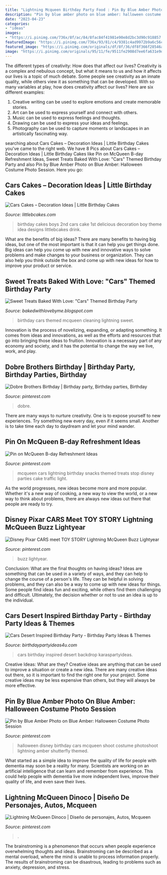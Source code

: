 ```yaml
---
title: "Lightning Mcqueen Birthday Party Food : Pin By Blue Amber Photo On Blue Amber: Halloween Costume Photo Session"
description: "Pin by blue amber photo on blue amber: halloween costume photo session"
date: "2023-04-23"
categories:
- "ideas"
images:
- "https://i.pinimg.com/736x/8f/ac/84/8fac84f41981e90e8d2bc3d90c918857.jpg"
featuredImage: "https://i.pinimg.com/736x/93/81/c4/9381c4ad9972b9a6c56cbe72d7f224ed.jpg"
featured_image: "https://i.pinimg.com/originals/df/8f/36/df8f366f28546a6d7ef53e504d201689.jpg"
image: "https://i.pinimg.com/originals/95/11/fe/9511fe2908d7ee6fa631e9d4b30c603e.jpg"
---
```



The different types of creativity: How does that affect our lives?
Creativity is a complex and nebulous concept, but what it means to us and how it affects our lives is a topic of much debate. Some people see creativity as an innate quality, while others view it as something that can be developed. With so many variables at play, how does creativity affect our lives? Here are six different examples: 
1. Creative writing can be used to explore emotions and create memorable stories.
2. Art can be used to express yourself and connect with others.
3. Music can be used to express feelings and thoughts.
4. Drawing can be used to express your ideas and feelings.
5. Photography can be used to capture moments or landscapes in an artistically fascinating way. 

	

		
searching about Cars Cakes – Decoration Ideas | Little Birthday Cakes you've came to the right web. We have 8 Pics about Cars Cakes – Decoration Ideas | Little Birthday Cakes like Pin on McQueen B-day Refreshment Ideas, Sweet Treats Baked With Love: &quot;Cars&quot; Themed Birthday Party and also Pin by Blue Amber Photo on Blue Amber: Halloween Costume Photo Session. Here you go:
		
    
## Cars Cakes – Decoration Ideas | Little Birthday Cakes

<img loading=lazy src="http://www.littlebcakes.com/wp-content/uploads/2014/01/Cars-Cake-Ideas.jpg" onerror="this.onerror=null;this.src='https://tse2.mm.bing.net/th?id=OIP.MXicY6zMdhYXh1P5U8Kk5gHaJ3&amp;pid=15.1';" alt="Cars Cakes – Decoration Ideas | Little Birthday Cakes">

_Source: littlebcakes.com_

>birthday cakes boys 2nd cars cake 1st delicious decoration boy theme idea designs littlebcakes drink. 

	

What are the benefits of big ideas?
There are many benefits to having big ideas, but one of the most important is that it can help you get things done. Big ideas can help you come up with new and innovative ways to solve problems and make changes to your business or organization. They can also help you think outside the box and come up with new ideas for how to improve your product or service.

    
## Sweet Treats Baked With Love: &quot;Cars&quot; Themed Birthday Party

<img loading=lazy src="http://1.bp.blogspot.com/-fh8v7-hhhMk/UUT7e5vPlMI/AAAAAAAAAYs/vEsuTlYJTuU/s1600/photo+%252811%2529.JPG" onerror="this.onerror=null;this.src='https://tse2.mm.bing.net/th?id=OIP.7Srfn3Z4k7K_0py1qSvT-AHaE8&amp;pid=15.1';" alt="Sweet Treats Baked With Love: &quot;Cars&quot; Themed Birthday Party">

_Source: bakedwithlovebyme.blogspot.com_

>birthday cars themed mcqueen cleaning lightning sweet. 

	

Innovation is the process of novelizing, expanding, or adapting something. It comes from ideas and innovations, as well as the efforts and resources that go into bringing those ideas to fruition. Innovation is a necessary part of any economy and society, and it has the potential to change the way we live, work, and play.

    
## Dobre Brothers Birthday | Birthday Party, Birthday Parties, Birthday

<img loading=lazy src="https://i.pinimg.com/originals/95/11/fe/9511fe2908d7ee6fa631e9d4b30c603e.jpg" onerror="this.onerror=null;this.src='https://tse4.mm.bing.net/th?id=OIP.zHU5nmA1ii0b9R4fRbHOwAHaJ4&amp;pid=15.1';" alt="Dobre Brothers Birthday | Birthday party, Birthday parties, Birthday">

_Source: pinterest.com_

>dobre. 

	

There are many ways to nurture creativity. One is to expose yourself to new experiences. Try something new every day, even if it seems small. Another is to take time each day to daydream and let your mind wander.

    
## Pin On McQueen B-day Refreshment Ideas

<img loading=lazy src="https://i.pinimg.com/originals/df/8f/36/df8f366f28546a6d7ef53e504d201689.jpg" onerror="this.onerror=null;this.src='https://tse1.mm.bing.net/th?id=OIP.edfAFacOTjYDF5udguCR5AHaJ6&amp;pid=15.1';" alt="Pin on McQueen B-day Refreshment Ideas">

_Source: pinterest.com_

>mcqueen cars lightning birthday snacks themed treats stop disney parties cake traffic light. 

	

As the world progresses, new ideas become more and more popular. Whether it's a new way of cooking, a new way to view the world, or a new way to think about problems, there are always new ideas out there that people are ready to try.

    
## Disney Pixar CARS Meet TOY STORY Lightning McQueen Buzz Lightyear

<img loading=lazy src="https://i.pinimg.com/736x/8f/ac/84/8fac84f41981e90e8d2bc3d90c918857.jpg" onerror="this.onerror=null;this.src='https://tse1.mm.bing.net/th?id=OIP.4aPG43sDS564SodeET_9KgHaEK&amp;pid=15.1';" alt="Disney Pixar CARS meet TOY STORY Lightning McQueen Buzz Lightyear">

_Source: pinterest.com_

>buzz lightyear. 

	

Conclusion: What are the final thoughts on having ideas?
Ideas are something that can be used in a variety of ways, and they can help to change the course of a person's life. They can be helpful in solving problems, and they can also be a way to come up with new ideas for things. Some people find ideas fun and exciting, while others find them challenging and difficult. Ultimately, the decision whether or not to use an idea is up to the individual.

    
## Cars Desert Inspired Birthday Party - Birthday Party Ideas &amp; Themes

<img loading=lazy src="http://www.birthdaypartyideas4u.com/wp-content/uploads/2016/11/Cars-Desert-Inspired-Birthday-Party-Backdrop-Photos-600x900.jpg" onerror="this.onerror=null;this.src='https://tse3.mm.bing.net/th?id=OIP.7UOonkO1e6jmCX4cIxVnWQHaLH&amp;pid=15.1';" alt="Cars Desert Inspired Birthday Party - Birthday Party Ideas &amp; Themes">

_Source: birthdaypartyideas4u.com_

>cars birthday inspired desert backdrop karaspartyideas. 

	

Creative Ideas: What are they?
Creative ideas are anything that can be used to improve a situation or create a new idea. There are many creative ideas out there, so it is important to find the right one for your project. Some creative ideas may be less expensive than others, but they will always be more effective.

    
## Pin By Blue Amber Photo On Blue Amber: Halloween Costume Photo Session

<img loading=lazy src="https://i.pinimg.com/originals/89/f2/65/89f265b0e17edf79a70d7c6d38194d2e.jpg" onerror="this.onerror=null;this.src='https://tse2.mm.bing.net/th?id=OIP.LNFIslodtfVHee1m9AFFgQHaLM&amp;pid=15.1';" alt="Pin by Blue Amber Photo on Blue Amber: Halloween Costume Photo Session">

_Source: pinterest.com_

>halloween disney birthday cars mcqueen shoot costume photoshoot lightning amber shutterfly themed. 

	

What started as a simple idea to improve the quality of life for people with dementia may soon be a reality for many. Scientists are working on an artificial intelligence that can learn and remember from experience. This could help people with dementia live more independent lives, improve their quality of life, and even save their lives.

    
## Lightning McQueen Dinoco | Diseño De Personajes, Autos, Mcqueen

<img loading=lazy src="https://i.pinimg.com/736x/93/81/c4/9381c4ad9972b9a6c56cbe72d7f224ed.jpg" onerror="this.onerror=null;this.src='https://tse2.mm.bing.net/th?id=OIP.rgUzmuGXkx8h27AXYDSLpgHaEL&amp;pid=15.1';" alt="Lightning McQueen Dinoco | Diseño de personajes, Autos, Mcqueen">

_Source: pinterest.com_

>. 

	

The brainstroming is a phenomenon that occurs when people experience overwhelming thoughts and ideas. Brainstroming can be described as a mental overload, where the mind is unable to process information properly. The results of brainstroming can be disastrous, leading to problems such as anxiety, depression, and stress.

